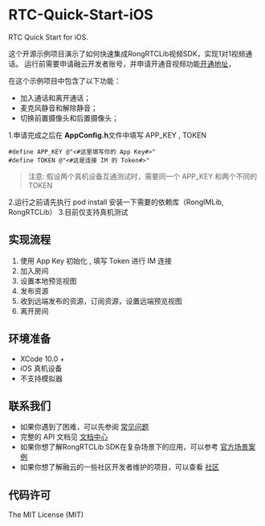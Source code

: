 # RTC-Quick-Start-iOS
RTC Quick Start for iOS.

这个开源示例项目演示了如何快速集成RongRTCLib视频SDK，实现1对1视频通话。
运行前需要申请融云开发者账号，并申请开通音视频功能[开通地址](https://www.rongcloud.cn/docs/)，

在这个示例项目中包含了以下功能：

- 加入通话和离开通话；
- 麦克风静音和解除静音；
- 切换前置摄像头和后置摄像头；

1.申请完成之后在 **AppConfig.h**文件中填写 APP_KEY , TOKEN

```
#define APP_KEY @"<#这里填写你的 App Key#>"
#define TOKEN @"<#这是连接 IM 的 Token#>"
```

> 注意: 假设两个真机设备互通测试时，需要同一个 APP_KEY 和两个不同的 TOKEN

2.运行之前请先执行 pod install 安装一下需要的依赖库（RongIMLib, RongRTCLib）
3.目前仅支持真机测试


## 实现流程

1. 使用 App Key 初始化 , 填写 Token 进行 IM 连接
2. 加入房间
3. 设置本地预览视图
4. 发布资源
5. 收到远端发布的资源，订阅资源，设置远端预览视图
6. 离开房间


## 环境准备

- XCode 10.0 +
- iOS 真机设备
- 不支持模拟器


## 联系我们

- 如果你遇到了困难，可以先参阅 [常见问题](https://docs.rongcloud.cn/v4/views/im/ui/faq/overview.html)
- 完整的 API 文档见 [文档中心](https://docs.rongcloud.cn/v4/)
- 如果你想了解RongRTCLib SDK在复杂场景下的应用，可以参考 [官方场景案例](https://www.rongcloud.cn/downloads/demo)
- 如果你想了解融云的一些社区开发者维护的项目，可以查看 [社区](https://geekonline.rongcloud.cn/)

## 代码许可

The MIT License (MIT)
